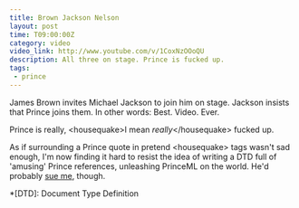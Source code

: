 ```yaml
---
title: Brown Jackson Nelson
layout: post
time: T09:00:00Z
category: video
video_link: http://www.youtube.com/v/1CoxNzOOoQU
description: All three on stage. Prince is fucked up.
tags:
 - prince
---
```


James Brown invites Michael Jackson to join him on stage. Jackson insists that Prince joins them. In other words: Best. Video. Ever.

Prince is really, &lt;housequake&gt;I mean <em>really</em>&lt;/housequake&gt; fucked up.

<p class="small">As if surrounding a Prince quote in pretend &lt;housequake&gt; tags wasn't sad enough, I'm now finding it hard to resist the idea of writing a DTD full of 'amusing' Prince references, unleashing PrinceML on the world. He'd probably <a href="http://www.guardian.co.uk/uk/2007/nov/07/musicnews.topstories3">sue me</a>, though.</p>

*[DTD]: Document Type Definition